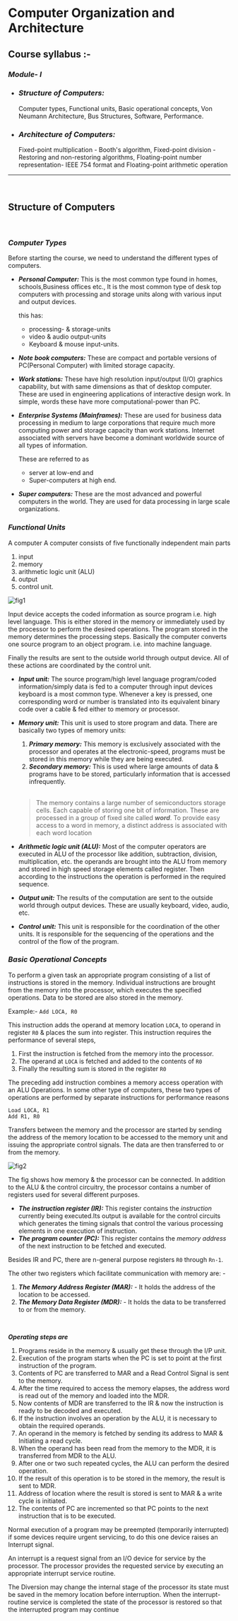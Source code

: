 # Computer Organization and Architecture 
## Course syllabus :-
### ***Module- I***
- ### ***Structure of Computers:***
    Computer types, Functional units, Basic operational concepts, Von Neumann Architecture, Bus Structures, Software, Performance.
- ### ***Architecture of Computers:***
    Fixed-point multiplication - Booth's algorithm, Fixed-point division - Restoring and non-restoring algorithms, Floating-point number representation- IEEE 754 format and Floating-point arithmetic operation

---
</br>

## Structure of Computers
</br>

### ***Computer Types***

Before starting the course, we need to understand the different types of computers.
- ***Personal Computer:*** This is the most common type found in homes, schools,Business offices etc., It is the most common type of desk top computers with processing and storage units along with various input and output devices. 

    this has:
    - processing- & storage-units
    - video & audio output-units
    - Keyboard & mouse input-units.
- ***Note book computers:*** These are compact and portable versions of PC(Personal Computer) with limited storage capacity.
- ***Work stations:*** These have high resolution input/output (I/O) graphics capability, but with same dimensions as that of desktop computer. These are used in engineering applications of interactive design work. In simple, words these have more computational-power than PC.
- ***Enterprise Systems (Mainframes):*** These are used for business data processing in medium to large corporations that require much more computing power and storage capacity than work stations. Internet associated with servers have become a dominant
worldwide source of all types of information.

    These are referred to as
    - server at low-end and
    - Super-computers at high end.
- ***Super computers:***  These are the most advanced and powerful computers in the world. They are used for data processing in large scale organizations.

### ***Functional Units***

A computer A computer consists of five functionally independent main parts 
1. input
2. memory
3. arithmetic logic unit (ALU)
4. output
5. control unit. 

![fig1](https://raw.githubusercontent.com/CollegePartner/CollegePartner_Notes/main/Notes/2nd_Year/3rd_sem/subjects_3rd_sem/PCC_CS302(Computer-organization-Architecture)/images/fig1.png)

Input device accepts the coded information as source program i.e. high level language. This is either stored in the memory or immediately used by the processor to perform the desired operations. The program stored in the memory determines the processing steps. Basically the computer converts one source program to an object program. i.e. into machine language.

Finally the results are sent to the outside world through output device. All of these actions are coordinated by the control unit. 

- ***Input unit:*** The source program/high level language program/coded information/simply data
is fed to a computer through input devices keyboard is a most common type. Whenever a key is pressed, one corresponding word or number is translated into its equivalent binary code over a cable & fed either to memory or processor. 

- ***Memory unit:*** This unit is used to store program and data. There are basically two types of memory units:
    1. ***Primary memory:*** This memory is  exclusively associated with the processor and operates at the electronic-speed, programs must be stored in this memory while they are being executed.
    2. ***Secondary memory:*** This is used where large amounts of data & programs have to be stored, particularly information that is accessed infrequently.
    
    </br>

    >  The memory contains a large number of semiconductors storage cells. Each capable of storing one bit of information. These are processed in a group of fixed site called ***word***. To provide easy access to a word in memory, a distinct address is associated with each word location

- ***Arithmetic logic unit (ALU):*** Most of the computer operators are executed in ALU of the processor like
addition, subtraction, division, multiplication, etc. the operands are brought into the ALU from memory and stored in high speed storage elements called register. Then according to the instructions the operation is performed in the required sequence.

- ***Output unit:*** The results of the computation are sent to the outside world through output devices. These are usually keyboard, video, audio, etc.

- ***Control unit:*** This unit is responsible for the coordination of the other units. It is responsible for the sequencing of the operations and the control of the flow of the program.


### ***Basic Operational Concepts***

To perform a given task an appropriate program consisting of a list of instructions is stored in the memory. Individual instructions are brought from the memory into the processor, which executes the specified operations. Data to be stored are also stored in the memory.

Example:- `Add LOCA, R0`

This instruction adds the operand at memory location `LOCA`, to operand in register `R0` & places the sum into register. This instruction requires the performance of several steps,
1. First the instruction is fetched from the memory into the processor. 
2. The operand at `LOCA` is fetched and added to the contents of `R0`
3. Finally the resulting sum is stored in the register `R0` 

The preceding add instruction combines a memory access operation with an ALU
Operations. In some other type of computers, these two types of operations are performed
by separate instructions for performance reasons

```
Load LOCA, R1
Add R1, R0 
```
Transfers between the memory and the processor are started by sending the
address of the memory location to be accessed to the memory unit and issuing the
appropriate control signals. The data are then transferred to or from the memory. 

![fig2](https://raw.githubusercontent.com/CollegePartner/CollegePartner_Notes/main/Notes/2nd_Year/3rd_sem/subjects_3rd_sem/PCC_CS302(Computer-organization-Architecture)/images/fig2.png)

The fig shows how memory & the processor can be connected. In addition to the
ALU & the control circuitry, the processor contains a number of registers used for several different purposes. 

- ***The instruction register (IR):*** This register contains the _instruction_ currently being executed.Its output is available for the control circuits which generates the timing signals that control the various processing elements in one execution of instruction. 
- ***The program counter (PC):*** This register contains the _memory address_ of the next instruction to be fetched and executed.

Besides IR and PC, there are n-general purpose registers `R0` through `Rn-1`.

The other two registers which facilitate communication with memory are: - 
1. ***The Memory Address Register (MAR):*** - It holds the address of the location to be accessed.
2. ***The Memory Data Register (MDR):*** - It holds the data to be transferred to or from the memory.

</br>

***Operating steps are***

1. Programs reside in the memory & usually get these through the I/P unit.
2. Execution of the program starts when the PC is set to point at the first instruction
of the program. 
3. Contents of PC are transferred to MAR and a Read Control Signal is sent to the
memory. 
4. After the time required to access the memory elapses, the address word is read out of the memory and loaded into the MDR.
5. Now contents of MDR are transferred to the IR & now the instruction is ready to
be decoded and executed.
6. If the instruction involves an operation by the ALU, it is necessary to obtain the
required operands. 
7. An operand in the memory is fetched by sending its address to MAR & Initiating
a read cycle. 
8. When the operand has been read from the memory to the MDR, it is transferred
from MDR to the ALU. 
9. After one or two such repeated cycles, the ALU can perform the desired
operation. 
10. If the result of this operation is to be stored in the memory, the result is sent to
MDR. 
11. Address of location where the result is stored is sent to MAR & a write cycle is
initiated. 
12. The contents of PC are incremented so that PC points to the next instruction that
is to be executed. 

Normal execution of a program may be preempted (temporarily interrupted) if
some devices require urgent servicing, to do this one device raises an Interrupt signal. 

An interrupt is a request signal from an I/O device for service by the processor.
The processor provides the requested service by executing an appropriate interrupt
service routine.

The Diversion may change the internal stage of the processor its state must be
saved in the memory location before interruption. When the interrupt-routine service is
completed the state of the processor is restored so that the interrupted program may
continue
